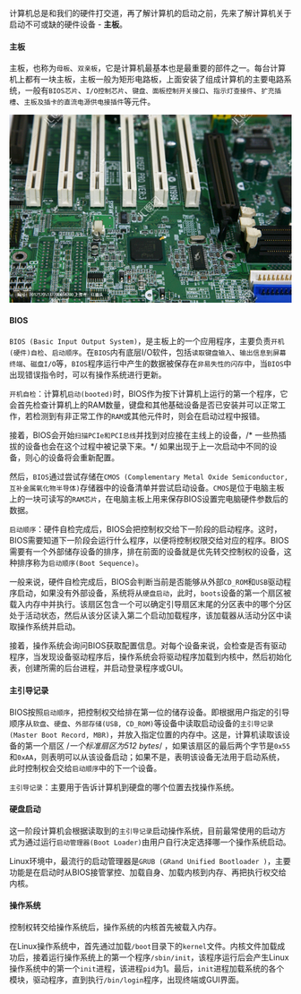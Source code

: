 计算机总是和我们的硬件打交道，再了解计算机的启动之前，先来了解计算机关于启动不可或缺的硬件设备 - **主板**。

#### 主板

主板，也称为`母板`、`双亲板`，它是计算机最基本也是最重要的部件之一。每台计算机上都有一块主板，主板一般为矩形电路板，上面安装了组成计算机的主要电路系统，一般有`BIOS芯片`、`I/O控制芯片`、`键盘、面板控制开关接口`、`指示灯查接件`、`扩充插槽`、`主板及插卡的直流电源供电接插件`等元件。

![计算机主板](../img/计算机主板.jpeg)

#### BIOS

`BIOS (Basic Input Output System)`，是主板上的一个应用程序，主要负责`开机(硬件)自检`、`启动顺序`。在`BIOS`内有底层I/O软件，包括`读取键盘输入`、`输出信息到屏幕终端`、`磁盘I/O`等，`BIOS`程序运行中产生的数据被保存在`非易失性的闪存`中，当`BIOS`中出现错误指令时，可以有操作系统进行更新。

`开机自检`：计算机`启动(booted)`时，BIOS作为按下计算机上运行的第一个程序，它会首先检查计算机上的RAM数量，键盘和其他基础设备是否已安装并可以正常工作，若检测到有非正常工作的`RAM`或其他元件时，则会在启动过程中报错。

​                接着，BIOS会开始`扫描PCIe和PCI总线`并找到对应接在主线上的设备，/* 一些热插拔的设备也会在这个过程中被记录下来。*/  如果出现于上一次启动中不同的设备，则心的设备将会重新配置。

​                 然后，`BIOS`通过尝试存储在`CMOS (Complementary Metal Oxide Semiconductor, 互补金属氧化物半导体)`存储器中的设备清单并尝试启动设备。`CMOS`是位于电脑主板上的一块可读写的`RAM芯片`，在电脑主板上用来保存BIOS设置完电脑硬件参数后的数据。

`启动顺序`：硬件自检完成后，BIOS会把控制权交给下一阶段的启动程序。这时，BIOS需要知道下一阶段会运行什么程序，以便将控制权限交给对应的程序。BIOS需要有一个外部储存设备的排序，排在前面的设备就是优先转交控制权的设备，这种排序称为`启动顺序(Boot Sequence)`。

​                  一般来说，硬件自检完成后，BIOS会判断当前是否能够从外部`CD_ROM`和`USB`驱动程序启动，如果没有外部设备，系统将从`硬盘启动`，此时，`boots`设备的第一个扇区被载入内存中并执行。该扇区包含一个可以确定引导扇区末尾的分区表中的哪个分区处于活动状态，然后从该分区读入第二个启动加载程序，该加载器从活动分区中读取操作系统并启动。

​                  接着，操作系统会询问BIOS获取配置信息。对每个设备来说，会检查是否有驱动程序，当发现设备驱动程序后，操作系统会将驱动程序加载到内核中，然后初始化表，创建所需的后台进程，并启动登录程序或GUI。

#### 主引导记录

BIOS按照`启动顺序`，把控制权交给排在第一位的储存设备。即根据用户指定的引导顺序从`软盘`、`硬盘`、`外部存储(USB, CD_ROM)`等设备中读取启动设备的`主引导记录(Master Boot Record, MBR)`，并放入指定位置的内存中。这是，计算机读取该设备的第一个扇区 /*一个标准扇区为512 bytes*/ ，如果该扇区的最后两个字节是`0x55`和`0xAA`，则表明可以从该设备启动；如果不是，表明该设备无法用于启动系统，此时控制权会交给`启动顺序`中的下一个设备。

`主引导记录`：主要用于告诉计算机到硬盘的哪个位置去找操作系统。

#### 硬盘启动

这一阶段计算机会根据读取到的`主引导记录`启动操作系统，目前最常使用的启动方式为通过运行`启动管理器(Boot Loader)`由用户自行决定选择哪一个操作系统启动。

Linux环境中，最流行的启动管理器是`GRUB (GRand Unified Bootloader )`，主要功能是在启动时从BIOS接管掌控、加载自身、加载内核到内存、再把执行权交给内核。

#### 操作系统

控制权转交给操作系统后，操作系统的内核首先被载入内存。

在Linux操作系统中，首先通过加载`/boot`目录下的`kernel`文件。内核文件加载成功后，接着运行操作系统上的第一个程序`/sbin/init`，该程序运行后会产生Linux操作系统中的第一个`init`进程，该进程`pid`为1。最后，`init`进程加载系统的各个模块，驱动程序，直到执行`/bin/login`程序，出现终端或GUI界面。